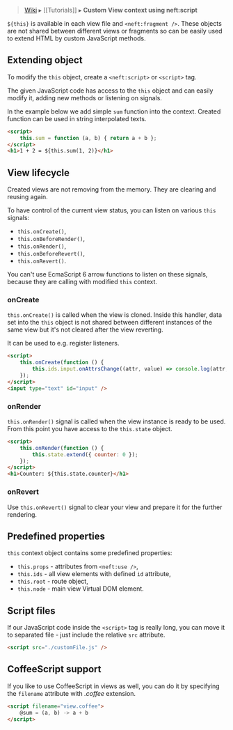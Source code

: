 > [Wiki](Home) ▸ [[Tutorials]] ▸ **Custom View context using neft:script**

`${this}` is available in each view file and `<neft:fragment />`. These objects are not shared between different views or fragments so can be easily used to extend HTML by custom JavaScript methods.

## Extending object

To modify the `this` object, create a `<neft:script>` or `<script>` tag.

The given JavaScript code has access to the `this` object and can easily modify it, adding new methods or listening on signals.

In the example below we add simple `sum` function into the context. Created function can be used in string interpolated texts.

```html
<script>
    this.sum = function (a, b) { return a + b };
</script>
<h1>1 + 2 = ${this.sum(1, 2)}</h1>
```

## View lifecycle

Created views are not removing from the memory. They are clearing and reusing again.

To have control of the current view status, you can listen on various `this` signals:

 - `this.onCreate()`,
 - `this.onBeforeRender()`,
 - `this.onRender()`,
 - `this.onBeforeRevert()`,
 - `this.onRevert()`.

You can't use EcmaScript 6 arrow functions to listen on these signals, because they are calling with modified `this` context.

### onCreate

`this.onCreate()` is called when the view is cloned. Inside this handler, data set into the `this` object is not shared between different instances of the same view but it's not cleared after the view reverting.

It can be used to e.g. register listeners.

```html
<script>
    this.onCreate(function () {
        this.ids.input.onAttrsChange((attr, value) => console.log(attr, value));
    });
</script>
<input type="text" id="input" />
```

### onRender

`this.onRender()` signal is called when the view instance is ready to be used. From this point you have access to the `this.state` object.

```html
<script>
    this.onRender(function () {
        this.state.extend({ counter: 0 });
    });
</script>
<h1>Counter: ${this.state.counter}</h1>
```

### onRevert

Use `this.onRevert()` signal to clear your view and prepare it for the further rendering.

## Predefined properties

`this` context object contains some predefined properties:

 - `this.props` - attributes from `<neft:use />`,
 - `this.ids` - all view elements with defined `id` attribute,
 - `this.root` - route object,
 - `this.node` - main view Virtual DOM element.

## Script files

If our JavaScript code inside the `<script>` tag is really long, you can move it to separated file - just include the relative `src` attribute.

```html
<script src="./customFile.js" />
```

## CoffeeScript support

If you like to use CoffeeScript in views as well, you can do it by specifying the `filename` attribute with *.coffee* extension.

```html
<script filename="view.coffee">
    @sum = (a, b) -> a + b
</script>
```
